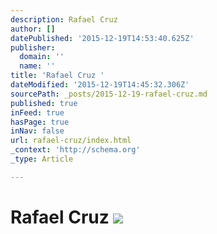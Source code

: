 ```yaml
---
description: Rafael Cruz
author: []
datePublished: '2015-12-19T14:53:40.625Z'
publisher:
  domain: ''
  name: ''
title: 'Rafael Cruz '
dateModified: '2015-12-19T14:45:32.306Z'
sourcePath: _posts/2015-12-19-rafael-cruz.md
published: true
inFeed: true
hasPage: true
inNav: false
url: rafael-cruz/index.html
_context: 'http://schema.org'
_type: Article

---
```

# Rafael Cruz ![](https://the-grid-user-content.s3-us-west-2.amazonaws.com/952eabcb-1570-44cf-bf5e-f235f14a165c.png)